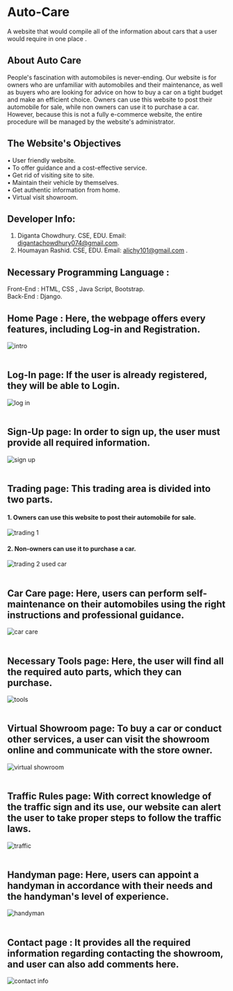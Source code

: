 # Auto-Care
A website that would compile all of the information about cars that a user would require in one place .
## About Auto Care
People's fascination with automobiles is never-ending. Our website is for owners who are unfamiliar with automobiles and their maintenance, as well as buyers who are looking for advice on how to buy a car on a tight budget and make an efficient choice. Owners can use this website to post their automobile for sale, while non owners can use it to purchase a car. However, because this is not a fully e-commerce website, the entire procedure will be managed by the website's administrator.
## The Website's Objectives
•	User friendly website. <br>
•	To offer guidance and a cost-effective service.<br>
•	Get rid of visiting site to site.<br>
•	Maintain their vehicle by themselves.<br>
•	Get authentic information from home.<br>
•	Virtual visit showroom.

## Developer Info:
1. Diganta Chowdhury. CSE, EDU. Email: digantachowdhury074@gmail.com.
2. Houmayan Rashid. CSE, EDU. Email: alichy101@gmail.com .

## Necessary Programming Language :
Front-End : HTML, CSS , Java Script, Bootstrap.
<br>
Back-End : Django.

## Home Page : Here, the webpage offers every features, including Log-in and Registration.
 ![intro](https://user-images.githubusercontent.com/115551112/222455164-85a3fd7a-1d41-40d0-87cd-2822fb0f3bfe.png)
<br>
<br>
## Log-In page: If the user is already registered, they will be able to Login.
![log in](https://user-images.githubusercontent.com/115551112/222456130-5548d52f-9305-4ff5-820e-7c7a6611114d.png)
<br>
<br>
## Sign-Up page: In order to sign up, the user must provide all required information.
![sign up](https://user-images.githubusercontent.com/115551112/222456521-58fc0571-84c3-4221-922e-7e3eb2c76084.png)
<br>
<br>
## Trading page: This trading area is divided into two parts.
#### 1. Owners can use this website to post their automobile for sale.
![trading 1](https://user-images.githubusercontent.com/115551112/222457564-8d756727-b58d-4a89-b7c6-3bd5f6355036.png)
<br>
#### 2. Non-owners can use it to purchase a car.
![trading 2 used car](https://user-images.githubusercontent.com/115551112/222458572-5a7880f9-c1da-4705-8553-cf4954315a41.png)
<br>
<br>
## Car Care page: Here, users can perform self-maintenance on their automobiles using the right instructions and professional guidance.
![car care](https://user-images.githubusercontent.com/115551112/222499479-996b737b-7bd8-4e25-9261-8ea0835887fd.png)
<br>
<br>
## Necessary Tools page: Here, the user will find all the required auto parts, which they can purchase.
![tools](https://user-images.githubusercontent.com/115551112/222501637-ecb0b086-13f2-4878-97b9-90cbcc827320.png)
<br>
<br>
## Virtual Showroom page: To buy a car or conduct other services, a user can visit the showroom online and communicate with the store owner.
![virtual showroom](https://user-images.githubusercontent.com/115551112/222502654-4f028d63-14a0-46e8-8542-d6ff981136db.png)
<br>
<br>
## Traffic Rules page: With correct knowledge of the traffic sign and its use, our website can alert the user to take proper steps to follow the traffic laws.
![traffic](https://user-images.githubusercontent.com/115551112/222514021-d1b9b064-a8da-4083-8eea-9f677c258e9b.png)
<br>
<br>
## Handyman page: Here, users can appoint a handyman in accordance with their needs and the handyman's level of experience.
![handyman](https://user-images.githubusercontent.com/115551112/222515100-ad78944f-488e-4dc6-95c5-b7f80b650e68.png)
<br>
<br>
## Contact page : It provides all the required information regarding contacting the showroom, and user can also add comments here.
![contact info](https://user-images.githubusercontent.com/115551112/222515965-5ce50d56-031a-47d9-b101-d3d24f156026.png)

